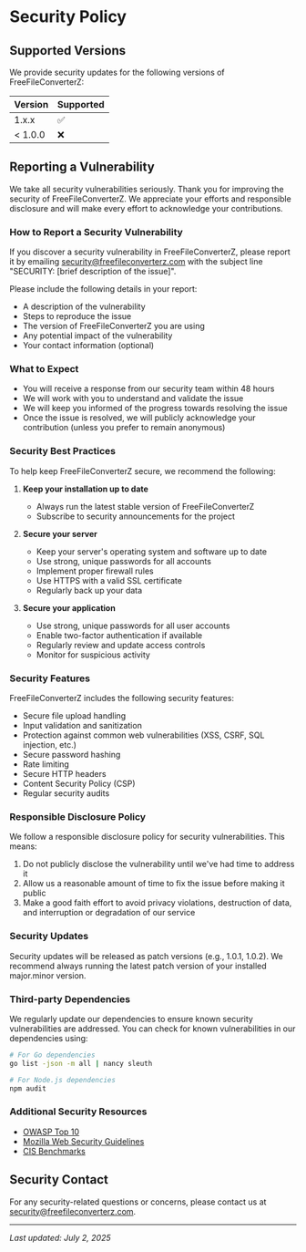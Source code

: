 # Security Policy

## Supported Versions

We provide security updates for the following versions of FreeFileConverterZ:

| Version | Supported          |
| ------- | ------------------ |
| 1.x.x   | :white_check_mark: |
| < 1.0.0 | :x:                |

## Reporting a Vulnerability

We take all security vulnerabilities seriously. Thank you for improving the security of FreeFileConverterZ. We appreciate your efforts and responsible disclosure and will make every effort to acknowledge your contributions.

### How to Report a Security Vulnerability

If you discover a security vulnerability in FreeFileConverterZ, please report it by emailing [security@freefileconverterz.com](mailto:security@freefileconverterz.com) with the subject line "SECURITY: [brief description of the issue]".

Please include the following details in your report:
- A description of the vulnerability
- Steps to reproduce the issue
- The version of FreeFileConverterZ you are using
- Any potential impact of the vulnerability
- Your contact information (optional)

### What to Expect

- You will receive a response from our security team within 48 hours
- We will work with you to understand and validate the issue
- We will keep you informed of the progress towards resolving the issue
- Once the issue is resolved, we will publicly acknowledge your contribution (unless you prefer to remain anonymous)

### Security Best Practices

To help keep FreeFileConverterZ secure, we recommend the following:

1. **Keep your installation up to date**
   - Always run the latest stable version of FreeFileConverterZ
   - Subscribe to security announcements for the project

2. **Secure your server**
   - Keep your server's operating system and software up to date
   - Use strong, unique passwords for all accounts
   - Implement proper firewall rules
   - Use HTTPS with a valid SSL certificate
   - Regularly back up your data

3. **Secure your application**
   - Use strong, unique passwords for all user accounts
   - Enable two-factor authentication if available
   - Regularly review and update access controls
   - Monitor for suspicious activity

### Security Features

FreeFileConverterZ includes the following security features:

- Secure file upload handling
- Input validation and sanitization
- Protection against common web vulnerabilities (XSS, CSRF, SQL injection, etc.)
- Secure password hashing
- Rate limiting
- Secure HTTP headers
- Content Security Policy (CSP)
- Regular security audits

### Responsible Disclosure Policy

We follow a responsible disclosure policy for security vulnerabilities. This means:

1. Do not publicly disclose the vulnerability until we've had time to address it
2. Allow us a reasonable amount of time to fix the issue before making it public
3. Make a good faith effort to avoid privacy violations, destruction of data, and interruption or degradation of our service

### Security Updates

Security updates will be released as patch versions (e.g., 1.0.1, 1.0.2). We recommend always running the latest patch version of your installed major.minor version.

### Third-party Dependencies

We regularly update our dependencies to ensure known security vulnerabilities are addressed. You can check for known vulnerabilities in our dependencies using:

```bash
# For Go dependencies
go list -json -m all | nancy sleuth

# For Node.js dependencies
npm audit
```

### Additional Security Resources

- [OWASP Top 10](https://owasp.org/www-project-top-ten/)
- [Mozilla Web Security Guidelines](https://infosec.mozilla.org/guidelines/web_security)
- [CIS Benchmarks](https://www.cisecurity.org/cis-benchmarks/)

## Security Contact

For any security-related questions or concerns, please contact us at [security@freefileconverterz.com](mailto:security@freefileconverterz.com).

---

*Last updated: July 2, 2025*
